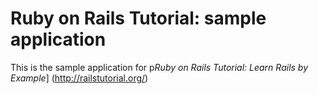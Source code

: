 # Ruby on Rails Tutorial: sample application

This is the sample application for
p*Ruby on Rails Tutorial: Learn Rails by Example*] (http://railstutorial.org/)